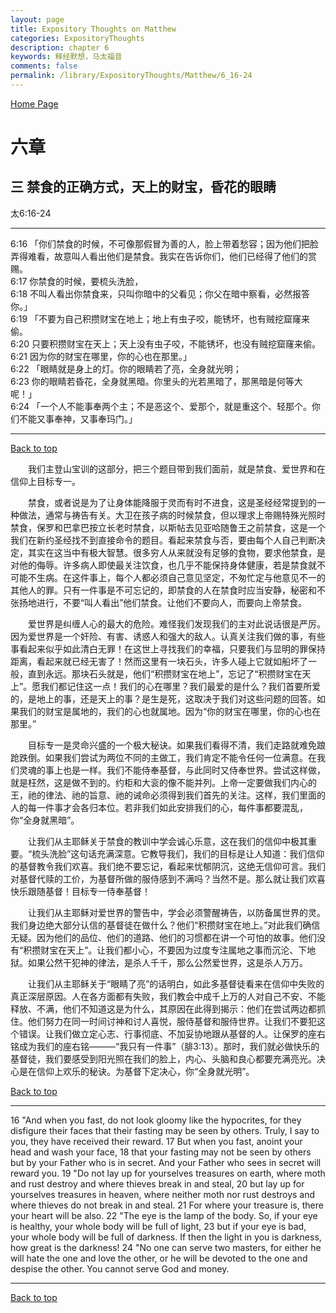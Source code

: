 ```yaml
---
layout: page
title: Expository Thoughts on Matthew
categories: ExpositoryThoughts
description: chapter 6
keywords: 释经默想，马太福音
comments: false
permalink: /library/ExpositoryThoughts/Matthew/6_16-24
---
```

[ Home Page ]({{site.baseurl}}/index) <br>

<a name="0"></a>
# 六章 

## 三 禁食的正确方式，天上的财宝，昏花的眼睛

太6:16-24

***

6:16 「你们禁食的时候，不可像那假冒为善的人，脸上带着愁容；因为他们把脸弄得难看，故意叫人看出他们是禁食。我实在告诉你们，他们已经得了他们的赏赐。<br>
6:17 你禁食的时候，要梳头洗脸，<br>
6:18 不叫人看出你禁食来，只叫你暗中的父看见；你父在暗中察看，必然报答你。」<br>
6:19 「不要为自己积攒财宝在地上；地上有虫子咬，能锈坏，也有贼挖窟窿来偷。<br>
6:20 只要积攒财宝在天上；天上没有虫子咬，不能锈坏，也没有贼挖窟窿来偷。<br>
6:21 因为你的财宝在哪里，你的心也在那里。」<br>
6:22 「眼睛就是身上的灯。你的眼睛若了亮，全身就光明；<br>
6:23 你的眼睛若昏花，全身就黑暗。你里头的光若黑暗了，那黑暗是何等大呢！」<br>
6:24 「一个人不能事奉两个主；不是恶这个、爱那个，就是重这个、轻那个。你们不能又事奉神，又事奉玛门。」<br>

***

[Back to top](#0)

&emsp;&emsp;我们主登山宝训的这部分，把三个题目带到我们面前，就是禁食、爱世界和在信仰上目标专一。

&emsp;&emsp;禁食，或者说是为了让身体能降服于灵而有时不进食，这是圣经经常提到的一种做法，通常与祷告有关。大卫在孩子病的时候禁食，但以理求上帝赐特殊光照时禁食，保罗和巴拿巴按立长老时禁食，以斯帖去见亚哈随鲁王之前禁食，这是一个我们在新约圣经找不到直接命令的题目。看起来禁食与否，要由每个人自己判断决定，其实在这当中有极大智慧。很多穷人从来就没有足够的食物，要求他禁食，是对他的侮辱。许多病人即使最关注饮食，也几乎不能保持身体健康，若是禁食就不可能不生病。在这件事上，每个人都必须自己意见坚定，不匆忙定与他意见不一的其他人的罪。只有一件事是不可忘记的，即禁食的人在禁食时应当安静，秘密和不张扬地进行，不要“叫人看出”他们禁食。让他们不要向人，而要向上帝禁食。

&emsp;&emsp;爱世界是纠缠人心的最大的危险。难怪我们发现我们的主对此说话很是严厉。因为爱世界是一个奸险、有害、诱惑人和强大的敌人。认真关注我们做的事，有些事看起来似乎如此清白无罪！在这世上寻找我们的幸福，只要我们与显明的罪保持距离，看起来就已经无害了！然而这里有一块石头，许多人碰上它就如船坏了一般，直到永远。那块石头就是，他们“积攒财宝在地上”，忘记了“积攒财宝在天上”。愿我们都记住这一点！我们的心在哪里？我们最爱的是什么？我们首要所爱的，是地上的事，还是天上的事？是生是死，这取决于我们对这些问题的回答。如果我们的财宝是属地的，我们的心也就属地。因为“你的财宝在哪里，你的心也在那里。”

&emsp;&emsp;目标专一是灵命兴盛的一个极大秘诀。如果我们看得不清，我们走路就难免踉跄跌倒。如果我们尝试为两位不同的主做工，我们肯定不能令任何一位满意。在我们灵魂的事上也是一样。我们不能侍奉基督，与此同时又侍奉世界。尝试这样做，就是枉然，这是做不到的。约柜和大衮的像不能并列。上帝一定要做我们内心的王，祂的律法、祂的旨意、祂的诫命必须得到我们首先的关注。这样，我们里面的人的每一件事才会各归本位。若非我们如此安排我们的心，每件事都要混乱，你“全身就黑暗”。

&emsp;&emsp;让我们从主耶稣关于禁食的教训中学会诚心乐意，这在我们的信仰中极其重要。“梳头洗脸”这句话充满深意。它教导我们，我们的目标是让人知道：我们信仰的基督教令我们欢喜。我们绝不要忘记，看起来忧郁阴沉，这绝无信仰可言。我们对基督代赎的工价，为基督所做的服侍感到不满吗？当然不是。那么就让我们欢喜快乐跟随基督！目标专一侍奉基督！

&emsp;&emsp;让我们从主耶稣对爱世界的警告中，学会必须警醒祷告，以防备属世界的灵。我们身边绝大部分认信的基督徒在做什么？他们“积攒财宝在地上。”对此我们确信无疑。因为他们的品位、他们的道路、他们的习惯都在讲一个可怕的故事。他们没有“积攒财宝在天上”。让我们都小心，不要因为过度专注属地之事而沉沦、下地狱。如果公然干犯神的律法，是杀人千千，那么公然爱世界，这是杀人万万。

&emsp;&emsp;让我们从主耶稣关于“眼睛了亮”的话明白，如此多基督徒看来在信仰中失败的真正深层原因。人在各方面都有失败，我们教会中成千上万的人对自己不安、不能释放、不满，他们不知道这是为什么，其原因在此得到揭示：他们在尝试两边都抓住。他们努力在同一时间讨神和讨人喜悦，服侍基督和服侍世界。让我们不要犯这个错误。让我们做立定心志、行事彻底、不加妥协地跟从基督的人。让保罗的座右铭成为我们的座右铭———“我只有一件事”（腓3:13）。那时，我们就必做快乐的基督徒，我们要感受到阳光照在我们的脸上，内心、头脑和良心都要充满亮光。决心是在信仰上欢乐的秘诀。为基督下定决心，你“全身就光明”。

[Back to top](#0)

***

16 "And when you fast, do not look gloomy like the hypocrites, for they disfigure their faces that their fasting may be seen by others. Truly, I say to you, they have received their reward. 17 But when you fast, anoint your head and wash your face, 18 that your fasting may not be seen by others but by your Father who is in secret. And your Father who sees in secret will reward you. 19 "Do not lay up for yourselves treasures on earth, where moth and rust destroy and where thieves break in and steal, 20 but lay up for yourselves treasures in heaven, where neither moth nor rust destroys and where thieves do not break in and steal. 21 For where your treasure is, there your heart will be also. 22 "The eye is the lamp of the body. So, if your eye is healthy, your whole body will be full of light, 23 but if your eye is bad, your whole body will be full of darkness. If then the light in you is darkness, how great is the darkness! 24 "No one can serve two masters, for either he will hate the one and love the other, or he will be devoted to the one and despise the other. You cannot serve God and money.

***

[Back to top](#0)
